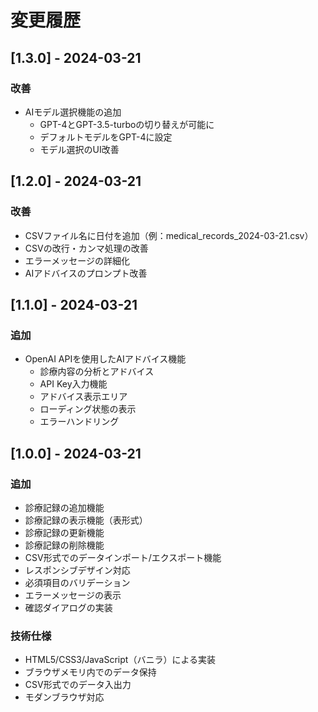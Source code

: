 # 変更履歴

## [1.3.0] - 2024-03-21

### 改善
- AIモデル選択機能の追加
  - GPT-4とGPT-3.5-turboの切り替えが可能に
  - デフォルトモデルをGPT-4に設定
  - モデル選択のUI改善

## [1.2.0] - 2024-03-21

### 改善
- CSVファイル名に日付を追加（例：medical_records_2024-03-21.csv）
- CSVの改行・カンマ処理の改善
- エラーメッセージの詳細化
- AIアドバイスのプロンプト改善

## [1.1.0] - 2024-03-21

### 追加
- OpenAI APIを使用したAIアドバイス機能
  - 診療内容の分析とアドバイス
  - API Key入力機能
  - アドバイス表示エリア
  - ローディング状態の表示
  - エラーハンドリング

## [1.0.0] - 2024-03-21

### 追加
- 診療記録の追加機能
- 診療記録の表示機能（表形式）
- 診療記録の更新機能
- 診療記録の削除機能
- CSV形式でのデータインポート/エクスポート機能
- レスポンシブデザイン対応
- 必須項目のバリデーション
- エラーメッセージの表示
- 確認ダイアログの実装

### 技術仕様
- HTML5/CSS3/JavaScript（バニラ）による実装
- ブラウザメモリ内でのデータ保持
- CSV形式でのデータ入出力
- モダンブラウザ対応 